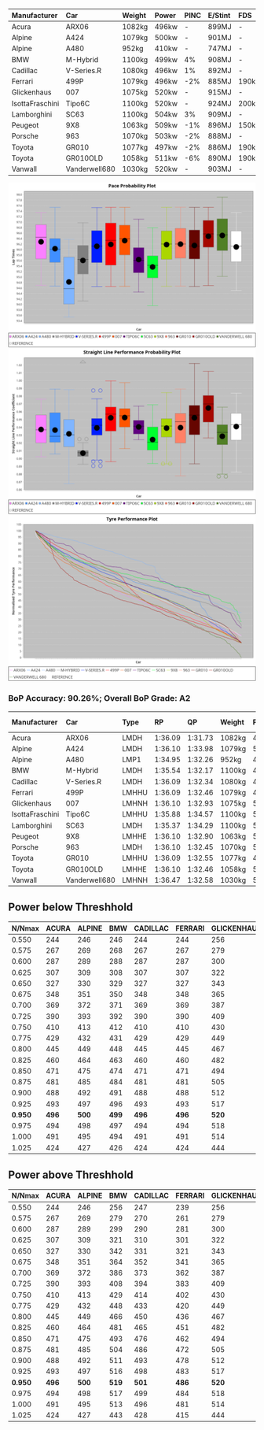 |Manufacturer|Car|Weight|Power|PINC|E/Stint|FDS|
|:-|:-|:-|:-|:-|:-|:-|
|Acura|ARX06|1082kg|496kw|-|899MJ|-|
|Alpine|A424|1079kg|500kw|-|901MJ|-|
|Alpine|A480|952kg|410kw|-|747MJ|-|
|BMW|M-Hybrid|1100kg|499kw|4%|908MJ|-|
|Cadillac|V-Series.R|1080kg|496kw|1%|892MJ|-|
|Ferrari|499P|1079kg|496kw|-2%|885MJ|190kph|
|Glickenhaus|007|1075kg|520kw|-|915MJ|-|
|IsottaFraschini|Tipo6C|1100kg|520kw|-|924MJ|200kph|
|Lamborghini|SC63|1100kg|504kw|3%|909MJ|-|
|Peugeot|9X8|1063kg|509kw|-1%|896MJ|150kph|
|Porsche|963|1070kg|503kw|-2%|888MJ|-|
|Toyota|GR010|1077kg|497kw|-2%|886MJ|190kph|
|Toyota|GR010OLD|1058kg|511kw|-6%|890MJ|190kph|
|Vanwall|Vanderwell680|1030kg|520kw|-|903MJ|-|

![PACECHART](./IMG/AUTO.png)
![STRAIGHTLINEPERFORMANCECHART](./IMG/AUTO_sp.png)
![TYREPERFORMANCECHART](./IMG/AUTO_tw.png)

### BoP Accuracy: 90.26%; Overall BoP Grade: A2
|Manufacturer|Car|Type|RP|QP|Weight|Power¹|Threshhold|PINC|Power²|E/Stint|AVG Vmax|FDS|RDLC|L/Stint|BOP-Grade|ModelAccuracy|ModelPoints|Match%|
|:-|:-|:-|:-|:-|:-|:-|:-|:-|:-|:-|:-|:-|:-|:-|:-|:-|:-|:-|
|Acura|ARX06|LMDH|1:36.09|1:31.73|1082kg|496kw|210.0kph|-|496kw|899MJ|295.75kph|-|0.98|40|~A1|100.00%|995|98.83%|
|Alpine|A424|LMDH|1:36.10|1:33.98|1079kg|500kw|210.0kph|-|500kw|901MJ|296.02kph|-|0.98|40|+B1|80.53%|517|86.65%|
|Alpine|A480|LMP1|1:34.95|1:32.26|952kg|410kw|210.0kph|-|410kw|747MJ|293.80kph|-|0.97|37|-D1|56.35%|794|66.37%|
|BMW|M-Hybrid|LMDH|1:35.54|1:32.17|1100kg|499kw|210.0kph|4%|519kw|908MJ|292.71kph|-|0.97|40|-B2|96.62%|1656|81.95%|
|Cadillac|V-Series.R|LMDH|1:36.09|1:32.34|1080kg|496kw|210.0kph|1%|501kw|892MJ|295.98kph|-|0.98|40|+A2|90.68%|2081|92.44%|
|Ferrari|499P|LMHHU|1:36.09|1:32.46|1079kg|496kw|210.0kph|-2%|486kw|885MJ|297.68kph|190kph|1.02|40|~A1|94.63%|2574|100.00%|
|Glickenhaus|007|LMHNH|1:36.10|1:32.93|1075kg|520kw|0.0kph|-|520kw|915MJ|300.20kph|-|0.91|40|~A1|94.93%|1610|100.00%|
|IsottaFraschini|Tipo6C|LMHHU|1:35.88|1:34.57|1100kg|520kw|210.0kph|-|520kw|924MJ|297.41kph|200kph|1.01|40|+B1|66.67%|96|85.65%|
|Lamborghini|SC63|LMDH|1:35.37|1:34.29|1100kg|504kw|210.0kph|3%|519kw|909MJ|294.46kph|-|1.00|40|-C2|92.15%|399|74.33%|
|Peugeot|9X8|LMHHE|1:36.10|1:32.90|1063kg|509kw|210.0kph|-1%|504kw|896MJ|296.65kph|150kph|1.00|40|~A1|83.80%|2473|100.00%|
|Porsche|963|LMDH|1:36.10|1:32.45|1070kg|503kw|210.0kph|-2%|493kw|888MJ|296.53kph|-|0.99|40|~A1|95.67%|5902|100.00%|
|Toyota|GR010|LMHHU|1:36.09|1:32.55|1077kg|497kw|210.0kph|-2%|487kw|886MJ|297.83kph|190kph|1.02|40|~A1|91.69%|3310|99.34%|
|Toyota|GR010OLD|LMHHE|1:36.10|1:32.46|1058kg|511kw|210.0kph|-6%|480kw|890MJ|300.29kph|190kph|1.03|40|~A1|85.24%|1322|100.00%|
|Vanwall|Vanderwell680|LMHNH|1:36.47|1:32.58|1030kg|520kw|0.0kph|-|520kw|903MJ|297.20kph|-|1.01|40|+C1|93.72%|627|78.01%|

## Power below Threshhold
|N/Nmax|ACURA|ALPINE|BMW|CADILLAC|FERRARI|GLICKENHAUS|ISOTTAFRASCHINI|LAMBORGHINI|PEUGEOT|PORSCHE|TOYOTA|TOYOTA|VANWALL|​|RPM|A480|
|:-|:-|:-|:-|:-|:-|:-|:-|:-|:-|:-|:-|:-|:-|:-|:-|:-|
|0.550|244|246|246|244|244|256|256|248|251|248|245|252|256|​|--|-|
|0.575|267|269|268|267|267|279|279|271|274|271|267|275|279|​|--|-|
|0.600|287|289|288|287|287|300|300|291|294|291|287|295|300|​|--|-|
|0.625|307|309|308|307|307|322|322|312|315|311|307|316|322|​|--|-|
|0.650|327|330|329|327|327|343|343|333|336|332|328|337|343|​|--|-|
|0.675|348|351|350|348|348|365|365|354|357|353|349|359|365|​|--|-|
|0.700|369|372|371|369|369|387|387|375|379|374|370|380|387|​|--|-|
|0.725|390|393|392|390|390|409|409|396|400|395|391|402|409|​|--|-|
|0.750|410|413|412|410|410|430|430|416|421|416|411|422|430|​|--|-|
|0.775|429|432|431|429|429|449|449|435|440|435|429|441|449|​|5000|241|
|0.800|445|449|448|445|445|467|467|453|457|452|446|459|467|​|5500|284|
|0.825|460|464|463|460|460|482|482|468|472|467|461|474|482|​|6000|318|
|0.850|471|475|474|471|471|494|494|479|484|478|472|485|494|​|6500|359|
|0.875|481|485|484|481|481|505|505|489|494|488|482|496|505|​|7000|401|
|0.900|488|492|491|488|488|512|512|496|501|495|489|503|512|​|7500|411|
|0.925|493|497|496|493|493|517|517|501|506|500|494|508|517|​|8000|407|
|**0.950**|**496**|**500**|**499**|**496**|**496**|**520**|**520**|**504**|**509**|**503**|**497**|**511**|**520**|**​**|**8500**|**410**|
|0.975|494|498|497|494|494|518|518|502|507|501|495|509|518|​|9000|205|
|1.000|491|495|494|491|491|514|514|499|504|498|492|505|514|​|--|-|
|1.025|424|427|426|424|424|444|444|430|435|430|424|436|444|​|--|-|

## Power above Threshhold
|N/Nmax|ACURA|ALPINE|BMW|CADILLAC|FERRARI|GLICKENHAUS|ISOTTAFRASCHINI|LAMBORGHINI|PEUGEOT|PORSCHE|TOYOTA|TOYOTA|VANWALL|​|RPM|A480|
|:-|:-|:-|:-|:-|:-|:-|:-|:-|:-|:-|:-|:-|:-|:-|:-|:-|
|0.550|244|246|256|247|239|256|256|256|248|243|240|236|256|​|--|-|
|0.575|267|269|279|270|261|279|279|279|271|265|262|258|279|​|--|-|
|0.600|287|289|299|290|281|300|300|299|291|285|281|277|300|​|--|-|
|0.625|307|309|321|310|301|322|322|321|312|305|301|297|322|​|--|-|
|0.650|327|330|342|331|321|343|343|342|333|325|322|317|343|​|--|-|
|0.675|348|351|364|352|341|365|365|364|354|346|342|337|365|​|--|-|
|0.700|369|372|386|373|362|387|387|386|375|367|363|358|387|​|--|-|
|0.725|390|393|408|394|383|409|409|408|396|388|383|378|409|​|--|-|
|0.750|410|413|429|414|402|430|430|429|416|407|403|397|430|​|--|-|
|0.775|429|432|448|433|420|449|449|448|435|426|421|415|449|​|5000|241|
|0.800|445|449|466|450|436|467|467|466|453|443|437|431|467|​|5500|284|
|0.825|460|464|481|465|451|482|482|481|468|457|452|445|482|​|6000|318|
|0.850|471|475|493|476|462|494|494|493|479|468|463|456|494|​|6500|359|
|0.875|481|485|504|486|472|505|505|504|489|478|473|466|505|​|7000|401|
|0.900|488|492|511|493|478|512|512|511|496|485|479|472|512|​|7500|411|
|0.925|493|497|516|498|483|517|517|516|501|490|484|477|517|​|8000|407|
|**0.950**|**496**|**500**|**519**|**501**|**486**|**520**|**520**|**519**|**504**|**493**|**487**|**480**|**520**|**​**|**8500**|**410**|
|0.975|494|498|517|499|484|518|518|517|502|491|485|478|518|​|9000|205|
|1.000|491|495|513|496|481|514|514|513|499|488|482|475|514|​|--|-|
|1.025|424|427|443|428|415|444|444|443|430|421|416|410|444|​|--|-|
